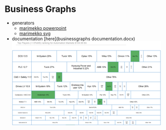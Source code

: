 # Business Graphs
- generators
  - [marimekko powerpoint](https://rawgit.com/gbrault/businessgraphs/master/index.html)
  - [marimekko svg](https://rawgit.com/gbrault/businessgraphs/master/index.html?code=svgmarimekko.js&file=automation.json)
- documentation [here](businessgraphs documentation.docx)
![atlt](images/marimekko.png)

